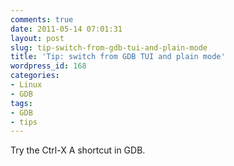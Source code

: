 ```yaml
---
comments: true
date: 2011-05-14 07:01:31
layout: post
slug: tip-switch-from-gdb-tui-and-plain-mode
title: 'Tip: switch from GDB TUI and plain mode'
wordpress_id: 168
categories:
- Linux
- GDB
tags:
- GDB
- tips
---
```


Try the Ctrl-X A shortcut in GDB.

